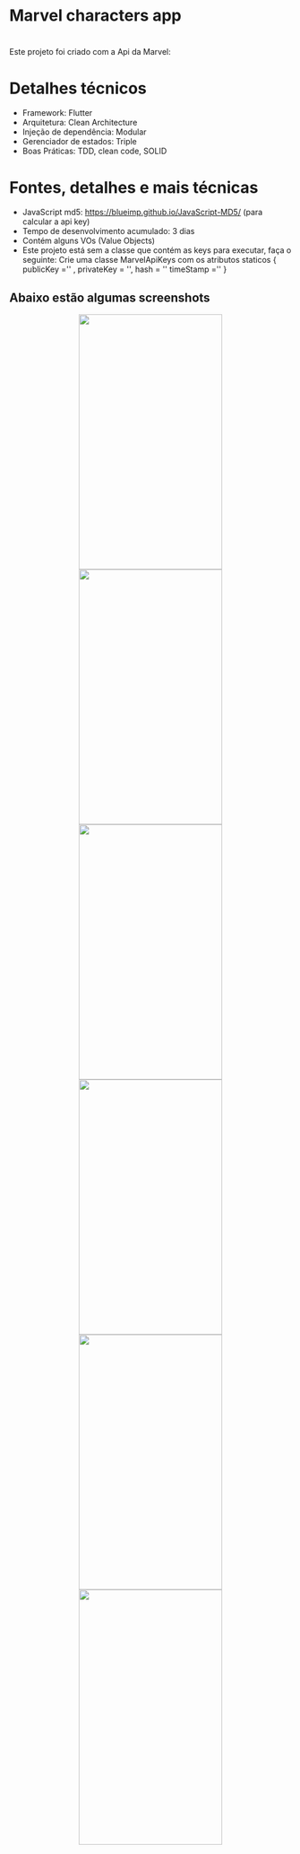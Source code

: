 # Marvel characters app <h1>

 Este projeto foi criado com a Api da Marvel:

# Detalhes técnicos 
  * Framework: Flutter
  * Arquitetura: Clean Architecture
  * Injeção de dependência: Modular
  * Gerenciador de estados: Triple
  * Boas Práticas: TDD, clean code, SOLID
  
# Fontes, detalhes e mais técnicas
  * JavaScript md5: https://blueimp.github.io/JavaScript-MD5/ (para calcular a api key)
  * Tempo de desenvolvimento acumulado: 3 dias
  * Contém alguns VOs (Value Objects)
  * Este projeto está sem a classe que contém as keys para executar, faça o seguinte:
  Crie uma classe MarvelApiKeys com os atributos staticos
  { publicKey ='' , privateKey = '', hash = '' timeStamp ='' }

## Abaixo estão algumas screenshots
<p align="center">
  <img src="https://user-images.githubusercontent.com/72231971/133689722-73e40549-9b7b-4854-9ff8-d9d8924f3b55.jpeg" width="256" height="455">
  <img src="https://user-images.githubusercontent.com/72231971/133689877-2b700b65-aff1-4fc5-9ffe-84226adbf24d.jpeg" width="256" height="455">
  <img src="https://user-images.githubusercontent.com/72231971/133689879-1b8b28c8-db27-4345-af6f-08b9f32916ea.jpeg" width="256" height="455">
  <img src="https://user-images.githubusercontent.com/72231971/133689885-7d58c763-86c0-45ed-b724-5ca9c251aeec.jpeg" width="256" height="455">
  <img src="https://user-images.githubusercontent.com/72231971/133911063-ffb28d79-a35e-43f2-8c9a-69d63834ec81.png" width="256" height="455">
  <img src="https://user-images.githubusercontent.com/72231971/133911066-5696191c-263c-4a7a-8ceb-9bcf8f4ebeab.png" width="256" height="455">
</p>
